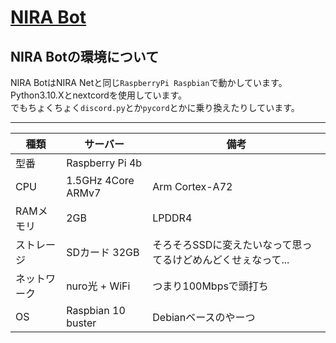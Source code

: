 # [NIRA Bot](../index)

## NIRA Botの環境について
NIRA BotはNIRA Netと同じ`RaspberryPi Raspbian`で動かしています。  
Python3.10.Xとnextcordを使用しています。  
でもちょくちょく`discord.py`とか`pycord`とかに乗り換えたりしています。  


---

種類|サーバー|備考
---|---|---
型番|Raspberry Pi 4b|
CPU|1.5GHz 4Core ARMv7|Arm Cortex-A72
RAMメモリ|2GB|LPDDR4
ストレージ|SDカード 32GB|そろそろSSDに変えたいなって思ってるけどめんどくせぇなって...
ネットワーク|nuro光 + WiFi|つまり100Mbpsで頭打ち
OS|Raspbian 10 buster|Debianベースのやーつ
